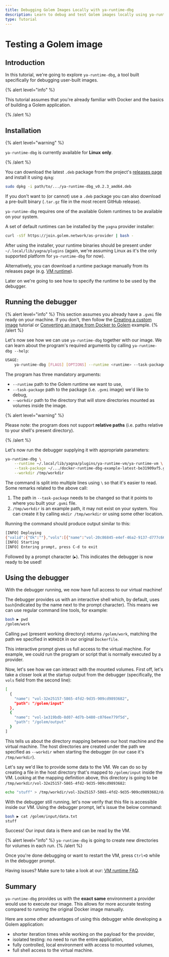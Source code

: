 ```yaml
---
title: Debugging Golem Images Locally with ya-runtime-dbg
description: Learn to debug and test Golem images locally using ya-runtime-dbg
type: Tutorial
---
```


# Testing a Golem image

## Introduction

In this tutorial, we're going to explore `ya-runtime-dbg`, a tool built specifically for debugging user-built images.

{% alert level="info" %}

This tutorial assumes that you're already familiar with Docker and the basics of building a Golem application.

{% /alert %}

## Installation

{% alert level="warning" %}

`ya-runtime-dbg` is currently available for **Linux** **only**.

{% /alert %}

You can download the latest `.deb` package from the project's [releases page](https://github.com/golemfactory/ya-runtime-dbg/releases) and install it using `dpkg`:

```bash
sudo dpkg -i path/to/.../ya-runtime-dbg_v0.2.3_amd64.deb
```

If you don't want to (or cannot) use a `.deb` package you can also download a pre-built binary (`.tar.gz` file in the most recent GitHub release).

`ya-runtime-dbg` requires one of the available Golem runtimes to be available on your system.

A set of default runtimes can be installed by the `yagna` provider installer:

```bash
curl -sSf https://join.golem.network/as-provider | bash -
```

After using the installer, your runtime binaries should be present under `~/.local/lib/yagna/plugins` (again, we're assuming Linux as it's the only supported platform for `ya-runtime-dbg` for now).

Alternatively, you can download a runtime package manually from its releases page (e.g. [VM runtime](https://github.com/golemfactory/ya-runtime-vm/releases)).

Later on we're going to see how to specify the runtime to be used by the debugger.

## Running the debugger

{% alert level="info" %}
This section assumes you already have a `.gvmi` file ready on your machine. If you don't, then follow the [Creating a custom image](/docs/en/creators/javascript/tutorials/building-custom-image) tutorial or [Converting an image from Docker to Golem](/docs/en/creators/tools/gvmkit/converting-docker-image-to-golem-format) example.
{% /alert %}

Let's now see how we can use `ya-runtime-dbg` together with our image. We can learn about the program's required arguments by calling `ya-runtime-dbg --help`:

```bash
USAGE:
    ya-runtime-dbg [FLAGS] [OPTIONS] --runtime <runtime> --task-package <task-package> --workdir <workdir> [varargs]...
```

The program has three mandatory arguments:

- `--runtime` path to the Golem runtime we want to use,
- `--task-package` path to the package (i.e. `.gvmi` image) we'd like to debug,
- `--workdir` path to the directory that will store directories mounted as volumes inside the image.

{% alert level="warning" %}

Please note: the program does not support **relative paths** (i.e. paths relative to your shell's present directory).

{% /alert  %}

Let's now run the debugger supplying it with appropriate parameters:

```bash
ya-runtime-dbg \
    --runtime ~/.local/lib/yagna/plugins/ya-runtime-vm/ya-runtime-vm \
    --task-package ~/.../docker-runtime-dbg-example-latest-be31909af5.gvmi \
    --workdir /tmp/workdir
```

The command is split into multiple lines using `\` so that it's easier to read. Some remarks related to the above call:

1. The path in `--task-package` needs to be changed so that it points to where you built your `.gvmi` file.
2. `/tmp/workdir` is an example path, it may not exist on your system. You can create it by calling `mkdir /tmp/workdir` or using some other location.

Running the command should produce output similar to this:

```bash
[INFO] Deploying
{"valid":{"Ok":""},"vols":[{"name":"vol-20c86845-e4ef-46a2-9137-d777c66703df","path":"/golem/input"},{"name":"vol-f61c0ce8-dc63-41ca-9f1d-54e020a1ac6b","path":"/golem/output"}],"startMode":"blocking"}
[INFO] Starting
[INFO] Entering prompt, press C-d to exit
```

Followed by a prompt character (`▶`). This indicates the debugger is now ready to be used!

## Using the debugger

With the debugger running, we now have full access to our virtual machine!

The debugger provides us with an interactive shell which, by default, uses `bash`(indicated by the name next to the prompt character). This means we can use regular command line tools, for example:

```bash
bash ▶ pwd
/golem/work
```

Calling `pwd` (present working directory) returns `/golem/work`, matching the path we specified in `WORKDIR` in our original `Dockerfile`.

This interactive prompt gives us full access to the virtual machine. For example, we could run the program or script that is normally executed by a provider.

Now, let's see how we can interact with the mounted volumes. First off, let's take a closer look at the startup output from the debugger (specifically, the `vols` field from the second line):

```bash
[
  {
    "name": "vol-32e25157-5865-4fd2-9d35-909cd9893682",
    "path": "/golem/input"
  },
  {
    "name": "vol-1e319bdb-8d07-4d7b-b480-c076ee779f5d",
    "path": "/golem/output"
  }
]
```

This tells us about the directory mapping between our host machine and the virtual machine. The host directories are created under the path we specified as `--workdir` when starting the debugger (in our case it's `/tmp/workdir`).

Let's say we'd like to provide some data to the VM. We can do so by creating a file in the host directory that's mapped to `/golem/input` inside the VM. Looking at the mapping definition above, this directory is going to be `/tmp/workdir/vol-32e25157-5865-4fd2-9d35-909cd9893682`:

```bash
echo "stuff" > /tmp/workdir/vol-32e25157-5865-4fd2-9d35-909cd9893682/data.txt
```

With the debugger still running, let's now verify that this file is accessible inside our VM. Using the debugger prompt, let's issue the below command:

```bash
bash ▶ cat /golem/input/data.txt
stuff
```

Success! Our input data is there and can be read by the VM.

{% alert level="info" %}
`ya-runtime-dbg` is going to create new directories for volumes in each run.
{% /alert  %}

Once you're done debugging or want to restart the VM, press `Ctrl+D` while in the debugger prompt.

Having issues? Make sure to take a look at our: [VM runtime FAQ](/docs/en/creators/javascript/guides/golem-images-faq).

## Summary

`ya-runtime-dbg` provides us with the **exact same** environment a provider would use to execute our image. This allows for more accurate testing compared to running the original Docker image manually.

Here are some other advantages of using this debugger while developing a Golem application:

- shorter iteration times while working on the payload for the provider,
- isolated testing: no need to run the entire application,
- fully controlled, local environment with access to mounted volumes,
- full shell access to the virtual machine.
